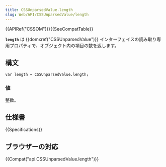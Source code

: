 ```yaml
---
title: CSSUnparsedValue.length
slug: Web/API/CSSUnparsedValue/length
---
```


{{APIRef("CSSOM")}}{{SeeCompatTable}}

**`length`** は {{domxref("CSSUnparsedValue")}} インターフェイスの読み取り専用プロパティで、オブジェクト内の項目の数を返します。

## 構文

```
var length = CSSUnparsedValue.length;
```

### 値

整数。

## 仕様書

{{Specifications}}

## ブラウザーの対応

{{Compat("api.CSSUnparsedValue.length")}}
